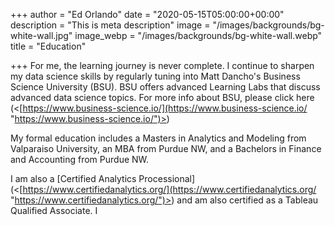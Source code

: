 +++
author = "Ed Orlando"
date = "2020-05-15T05:00:00+00:00"
description = "This is meta description"
image = "/images/backgrounds/bg-white-wall.jpg"
image_webp = "/images/backgrounds/bg-white-wall.webp"
title = "Education"

+++
For me, the learning journey is never complete.  I continue to sharpen my data science skills by regularly tuning into Matt Dancho's Business Science University (BSU).  BSU offers advanced Learning Labs that discuss advanced data science topics.  For more info about BSU, please click here (<[https://www.business-science.io/](https://www.business-science.io/ "https://www.business-science.io/")>)

My formal education includes a Masters in Analytics and Modeling from Valparaiso University, an MBA from Purdue NW, and a Bachelors in Finance and Accounting from Purdue NW. 

I am also a \[Certified Analytics Processional\](<[https://www.certifiedanalytics.org/](https://www.certifiedanalytics.org/ "https://www.certifiedanalytics.org/")>) and am also certified as a Tableau Qualified Associate.  I 